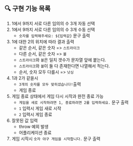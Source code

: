 ## 🔍 구현 기능 목록
1. 1에서 9까지 서로 다른 임의의 수 3개 자동 선택
2. 1에서 9까지 서로 다른 임의의 수 3개 수동 선택
    -  `숫자를 입력해주세요: ${입력값}` 문구 출력
3. 1에 대한 2의 위치에 따라 결과 출력
    - 같은 순서, 같은 숫자 => `스트라이크`
    - 다른 순서, 같은 숫자 => `볼`
    - `스트라이크`와 `볼`은 일치 갯수가 문자열 앞에 붙는다.
    - `스트라이크`와 `볼`이 둘 다 존재한다면 나열해서 적는다.
    - 순서, 숫자 모두 다를시 => `낫싱`
4. 1과 2가 같을시
    - `3개의 숫자를 모두 맞히셨습니다!`출력
    - 게임 종료
5. 게임 종료 상태에서 게임 다시 시작과 완전 종료 가능
    - `게임을 새로 시작하려면 1, 종료하려면 2를 입력하세요.` 문구 출력
    - `1` 입력시 게임 새로 시작
    - `2` 입력시 게임 종료
6. 잘못된 값 입력
    - throw 예외 발생
    - 어플리케이션 종료
7. 게임 시작시 `숫자 야구 게임을 시작합니다.` 문구 출력
